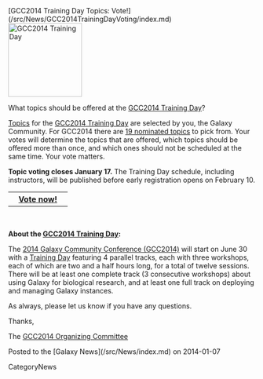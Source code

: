 <div class='newsItemHeader'>[GCC2014 Training Day Topics: Vote!](/src/News/GCC2014TrainingDayVoting/index.md)</div>

<div class='right'><a href='/src/Events/GCC2014/TrainingDay/index.md'><img src="/src/Images/Logos/GCC2014LogoTall200.png" alt="GCC2014 Training Day" width="150" /></a></div>

What topics should be offered at the [GCC2014 Training Day](/src/Events/GCC2014/TrainingDay/index.md)?

[Topics](/src/Events/GCC2014/TrainingDay/index.md) for the [GCC2014 Training Day](/src/Events/GCC2014/TrainingDay/index.md) are selected by you, the Galaxy Community.  For GCC2014 there are [19 nominated topics](/src/Events/GCC2014/TrainingDay/index.md#nominated-topics) to pick from.  Your votes will determine the topics that are offered, which topics should be offered more than once,  and which ones should not be scheduled at the same time.  Your vote matters. 

**Topic voting closes January 17.** The Training Day schedule, including instructors, will be published before early registration opens on February 10.

<table>
  <tr>
    <th> &nbsp;&nbsp; <a href='/src/Events/GCC2014/TrainingDay/index.md'>Vote now!</a> &nbsp;&nbsp; </th>
  </tr>
</table>

<br />

**About the [GCC2014 Training Day](/src/Events/GCC2014/TrainingDay/index.md):**

The [2014 Galaxy Community Conference (GCC2014)](/src/Events/GCC2014/index.md) will start on June 30 with a [Training Day](/src/Events/GCC2014/TrainingDay/index.md) featuring 4 parallel tracks, each with three workshops, each of which are two and a half hours long, for a total of twelve sessions. There will be at least one complete track (3 consecutive workshops) about using Galaxy for biological research, and at least one full track on deploying and managing Galaxy instances.

As always, please let us know if you have any questions.

Thanks,

The [GCC2014 Organizing Committee](/src/Events/GCC2014/Organizers/index.md)

<div class='newsItemFooter'>Posted to the [Galaxy News](/src/News/index.md) on 2014-01-07</div>

CategoryNews
